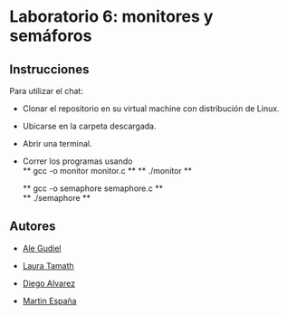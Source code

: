 # Laboratorio 6: monitores y semáforos


## Instrucciones
Para utilizar el chat:
  - Clonar el repositorio en su virtual machine con distribución de Linux.
  - Ubicarse en la carpeta descargada.
  - Abrir una terminal.
  - Correr los programas usando    
    ** gcc -o monitor monitor.c **
    ** ./monitor **
    
    ** gcc -o semaphore semaphore.c **      
    ** ./semaphore **



## Autores
- [Ale Gudiel](https://github.com/alegudiel)

- [Laura Tamath](https://github.com/lauratamath)

- [Diego Alvarez](https://github.com/diego59x)

- [Martin España](https://github.com/martspain)